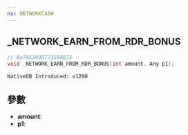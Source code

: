 ```yaml
---
ns: NETWORKCASH
---
```

## _NETWORK_EARN_FROM_RDR_BONUS

```c
// 0x7A5349B773584675
void _NETWORK_EARN_FROM_RDR_BONUS(int amount, Any p1);
```

```
NativeDB Introduced: v1290
```

## 參數
* **amount**:
* **p1**:
